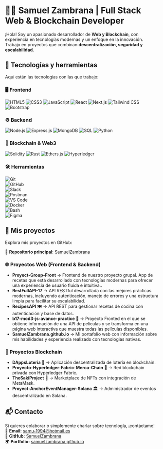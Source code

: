 # 👨‍💻 Samuel Zambrana | Full Stack Web & Blockchain Developer

¡Hola! Soy un apasionado desarrollador de **Web y Blockchain**, con experiencia en tecnologías modernas y un enfoque en la innovación. Trabajo en proyectos que combinan **descentralización, seguridad y escalabilidad**.

## 🚀 Tecnologías y herramientas
Aquí están las tecnologías con las que trabajo:

### 🖥️ **Frontend**
![HTML5](https://img.shields.io/badge/HTML5-E34F26?style=flat&logo=html5&logoColor=white)
![CSS3](https://img.shields.io/badge/CSS3-1572B6?style=flat&logo=css3&logoColor=white)
![JavaScript](https://img.shields.io/badge/JavaScript-F7DF1E?style=flat&logo=javascript&logoColor=black)
![React](https://img.shields.io/badge/React-61DAFB?style=flat&logo=react&logoColor=black)
![Next.js](https://img.shields.io/badge/Next.js-000000?style=flat&logo=next.js&logoColor=white)
![Tailwind CSS](https://img.shields.io/badge/TailwindCSS-38B2AC?style=flat&logo=tailwind-css&logoColor=white)
![Bootstrap](https://img.shields.io/badge/Bootstrap-7952B3?style=flat&logo=bootstrap&logoColor=white)

### ⚙️ **Backend**
![Node.js](https://img.shields.io/badge/Node.js-339933?style=flat&logo=node.js&logoColor=white)
![Express.js](https://img.shields.io/badge/Express.js-000000?style=flat&logo=express&logoColor=white)
![MongoDB](https://img.shields.io/badge/MongoDB-47A248?style=flat&logo=mongodb&logoColor=white)
![SQL](https://img.shields.io/badge/SQL-003B57?style=flat&logo=postgresql&logoColor=white)
![Python](https://img.shields.io/badge/Python-3776AB?style=flat&logo=python&logoColor=white)

### 🔗 **Blockchain & Web3**
![Solidity](https://img.shields.io/badge/Solidity-363636?style=flat&logo=solidity&logoColor=white)
![Rust](https://img.shields.io/badge/Rust-000000?style=flat&logo=rust&logoColor=white)
![Ethers.js](https://img.shields.io/badge/Ethers.js-3C3C3C?style=flat&logo=ethereum&logoColor=white)
![Hyperledger](https://img.shields.io/badge/Hyperledger-2F3134?style=flat&logo=hyperledger&logoColor=white)

### 🛠️ **Herramientas**  

![Git](https://img.shields.io/badge/Git-F05032?style=flat&logo=git&logoColor=white)  
![GitHub](https://img.shields.io/badge/GitHub-181717?style=flat&logo=github&logoColor=white)  
![Slack](https://img.shields.io/badge/Slack-4A154B?style=flat&logo=slack&logoColor=white)  
![Postman](https://img.shields.io/badge/Postman-FF6C37?style=flat&logo=postman&logoColor=white)  
![VS Code](https://img.shields.io/badge/VS_Code-007ACC?style=flat&logo=visual-studio-code&logoColor=white)  
![Docker](https://img.shields.io/badge/Docker-2496ED?style=flat&logo=docker&logoColor=white)  
![Bash](https://img.shields.io/badge/Bash-4EAA25?style=flat&logo=gnu-bash&logoColor=white)  
![Figma](https://img.shields.io/badge/Figma-F24E1E?style=flat&logo=figma&logoColor=white)  

## 📂 Mis proyectos
Explora mis proyectos en GitHub:

🔗 **Repositorio principal:** [SamuelZambrana](https://github.com/SamuelZambrana?tab=repositories)

### 🌐 **Proyectos Web (Frontend & Backend)**
- **Proyect-Group-Front** → Frontend de nuestro proyecto grupal. App de recetas que está desarrollado con tecnologías modernas para ofrecer una experiencia de usuario fluida e intuitiva..
- **RestFullAPI-17** → API RESTful desarrollada con las mejores prácticas modernas, incluyendo autenticación, manejo de errores y una estructura limpia para facilitar su escalabilidad.
- **RecipesAPI** 🍽️ → API REST para gestionar recetas de cocina con autenticación y base de datos.
- **b17-mod3-js-avance-practice** 🔗 → Proyecto Fronted en el que se obtiene información de una API de películas y se transforma en una página web interactiva que muestra todas las películas disponibles.
- **SamuelZambrana.github.io** → Mi portafolio web con información sobre mis habilidades y experiencia realizado con tecnologias nativas.


### 🔗 **Proyectos Blockchain**
- **DAppsLoteria** 🎲 → Aplicación descentralizada de lotería en blockchain.
- **Proyecto-Hyperledger-Fabric-Merca-Chain** 🔗 → Red blockchain privada con Hyperledger Fabric.
- **TheSakiProject** 🎨 → Marketplace de NFTs con integración de MetaMask.
- **Proyect-AnchorEventManager-Solana** 🏛️ → Administrador de eventos descentralizado en Solana.

## 📬 Contacto
Si quieres colaborar o simplemente charlar sobre tecnología, ¡contáctame!  
📧 **Email:** samu-1994@hotmail.es  
🔗 **GitHub:** [SamuelZambrana](https://github.com/SamuelZambrana)  
🌍 **Portfolio:** [samuelzambrana.github.io](https://samuelzambrana.github.io)
